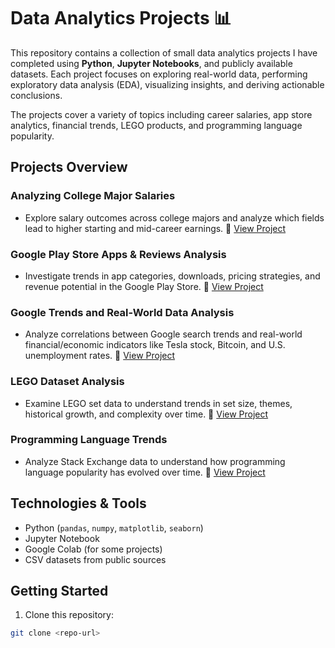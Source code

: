 # Data Analytics Projects 📊

This repository contains a collection of small data analytics projects I have completed using **Python**, **Jupyter Notebooks**, and publicly available datasets. Each project focuses on exploring real-world data, performing exploratory data analysis (EDA), visualizing insights, and deriving actionable conclusions.

The projects cover a variety of topics including career salaries, app store analytics, financial trends, LEGO products, and programming language popularity.

## Projects Overview

### Analyzing College Major Salaries
- Explore salary outcomes across college majors and analyze which fields lead to higher starting and mid-career earnings.
📂 [View Project](https://github.com/PranayPrasanth/Data_Analytics_Projects/tree/main/College_Majors_vs%20Salaries)

### Google Play Store Apps & Reviews Analysis
- Investigate trends in app categories, downloads, pricing strategies, and revenue potential in the Google Play Store.
📂 [View Project](https://github.com/PranayPrasanth/Data_Analytics_Projects/tree/main/Google_Play_Store_Analytics)
  
### Google Trends and Real-World Data Analysis
- Analyze correlations between Google search trends and real-world financial/economic indicators like Tesla stock, Bitcoin, and U.S. unemployment rates.
📂 [View Project](https://github.com/PranayPrasanth/Data_Analytics_Projects/tree/main/Google_Trends_and_Data_Visualisation)

### LEGO Dataset Analysis
- Examine LEGO set data to understand trends in set size, themes, historical growth, and complexity over time.
📂 [View Project](https://github.com/PranayPrasanth/Data_Analytics_Projects/tree/main/Lego_Analysis)

### Programming Language Trends
- Analyze Stack Exchange data to understand how programming language popularity has evolved over time.
📂 [View Project](https://github.com/PranayPrasanth/Data_Analytics_Projects/tree/main/Programming_Languages_Analysis)
        
## Technologies & Tools

- Python (`pandas`, `numpy`, `matplotlib`, `seaborn`)  
- Jupyter Notebook  
- Google Colab (for some projects)  
- CSV datasets from public sources  

## Getting Started

1. Clone this repository:

```bash
git clone <repo-url>

